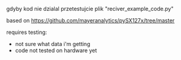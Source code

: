 gdyby kod nie dzialal przetestujcie plik "reciver_example_code.py"

based on https://github.com/mayeranalytics/pySX127x/tree/master

requires testing:
- not sure what data i'm getting
- code not tested on hardware yet
